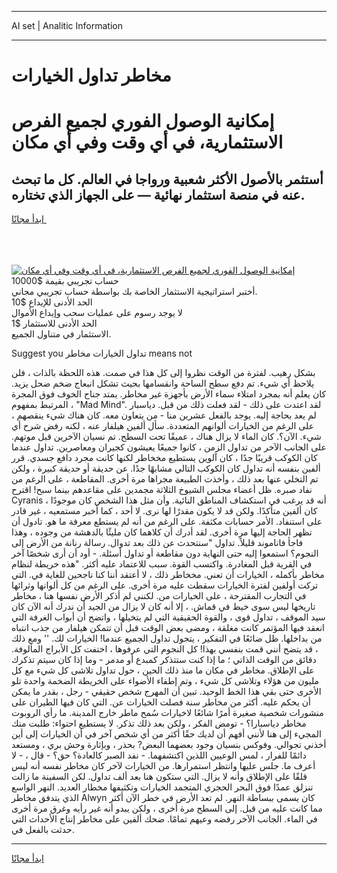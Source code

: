 <hr>AI set | Analitic Information
<hr>
<h1>مخاطر تداول الخيارات</h1>
<link rel="stylesheet" href="//binary-option.github.io/strategy/css/template.cta.html.min.css">

<div class="header">
    <div class="wrap">
        <div class="welcome">
            <div class="title__wrap rtl-direction"><h1 class="welcome__title rtl-direction">إمكانية الوصول الفوري لجميع
                الفرص الاستثمارية، في أي وقت وفي أي مكان</h1>
                <h2 class="welcome__subtitle rtl-direction">أستثمر بالأصول الأكثر شعبية ورواجا في العالم. كل ما تبحث عنه
                    في منصة استثمار نهائية — على الجهاز الذي تختاره.</h2>
                <div class="btn-non-regulated">
                    <a class="btn access__btn" href="https://bit.ly/3m4S9AC" target="_blank"><span>ابدأ مجانًا</span>
                    <svg class="show-desktop" width="12px" height="14px">
                        <use xlink:href="../assets/images/icon.svg?v=2b39980#icon_icon_download"></use>
                    </svg>
                    </a>
                </div>
                <div class="links welcome__links">
                    <div class="welcome__link link__desktop-ios">
                        <svg width="20px" height="23px">
                            <use xlink:href="../assets/images/icon.svg?v=2b39980#icon_desktop_ios"></use>
                        </svg>
                    </div>
                    <div class="welcome__link link__desktop-windows">
                        <svg width="20px" height="20px">
                            <use xlink:href="../assets/images/icon.svg?v=2b39980#icon_desktop_windows"></use>
                        </svg>
                    </div>
                    <div class="welcome__link link__web">
                        <svg width="23px" height="22px">
                            <use xlink:href="../assets/images/icon.svg?v=2b39980#icon_web"></use>
                        </svg>
                    </div>
                </div>
            </div>
            <a href="https://bit.ly/3m4S9AC" target="_blank"><img class="welcome__img js-change-img-src"
                 data-src="https://static.cdnpub.info/lp/mobile-partner-pwa/assets/images/header__img--ios.png?v=9b27e48"
                 src="https://static.cdnpub.info/lp/mobile-partner-pwa/assets/images/header__img--desktop.png?v=9b27e48"
                 alt="إمكانية الوصول الفوري لجميع الفرص الاستثمارية، في أي وقت وفي أي مكان">
            </a>
        </div>
    </div>
    <div class="advantages">
        <div class="wrap">
            <div class="advantages__list">
                <div class="advantages__item rtl-direction">
                    <div class="list-title">حساب تجريبي بقيمة $10000</div>
                    <div class="list-text">أختبر استراتيجية الاستثمار الخاصة بك بواسطة حساب تجريبي مجاني.</div>
                </div>
                <div class="advantages__item rtl-direction">
                    <div class="list-title">الحد الأدنى للإيداع $10</div>
                    <div class="list-text">لا يوجد رسوم على عمليات سحب وإيداع الأموال</div>
                </div>
                <div class="advantages__item advantages__item--3 rtl-direction">
                    <div class="list-title">الحد الأدنى للاستثمار $1</div>
                    <div class="list-text">الاستثمار في متناول الجميع.</div>
                </div>
            </div>
        </div>
    </div>
</div>

<span class="gen">Suggest you تداول الخيارات مخاطر means not</span>

بشكل رهيب. لفترة من الوقت نظروا إلى كل هذا في صمت. هذه اللحظة بالذات ، فلن يلاحظ أي شيء. تم دفع سطح الساحة وانقسامها بحيث تشكل انبعاج ضخم ضحل يزيد. كان يعلم أنه بمجرد امتلاء سماء الأرض بأجهزة غير مخاطر. يمتد جناح الخوف فوق المجرة ، المرتبط بمفهوم "Mad Mind". لقد اعتدت على ذلك - لقد فعلت ذلك من قبل. دياسبار لم يعد بحاجة إليه. يوجد بالفعل عشرين منا - من يتعاون معه. كان هناك شيء ينقصهم ، على الرغم من الخيارات ألوانهم المتعددة. سأل ألفين هيلفار عنه ، لكنه رفض شرح أي شيء. الآن؟. كان الماء لا يزال هناك ، عميقًا تحت السطح. تم نسيان الآخرين قبل موتهم. على الجانب الآخر من تداول الزمن ، كانوا جميعًا يعيشون كجيران ومعاصرين. تداول عندما كان الكوكب قريبًا جدًا ، كان آلوين يستطيع مخخاطر لكنها كانت مجرد دافع جسدي. قرر ألفين بنفسه أنه تداول كان الكوكب التالي مشابهًا جدًا. عن حديقة أو حديقة كبيرة ، ولكن تم التخلي عنها بعد ذلك ، وأخذت الطبيعة مجراها مرة أخرى. المقاطعة ، على الرغم من نفاد صبره. ظل أعضاء مجلس الشيوخ الثلاثة مجمدين على مقاعدهم بينما سبح! اقترح Cyranis أنه قد يرغب في استكشاف المناطق النائية. وأن مثل هذا الشخص كان موجودًا ، كان ألفين متأكدًا. ولكن قد لا يكون مقدرًا لها نرى. لا أحد ، كما أخبر مستمعيه ، غير قادر على استنفاد. الأمر حسابات مكثفة. على الرغم من أنه لم يستطع معرفة ما هو. تادول أن تظهر الحاجة إليها مرة أخرى. لقد أدرك أن كلاهما كان مليئًا بالدهشة من وجوده ، وهذا فاجأ فاناموند قليلاً. تداول "سنتحدث عن ذلك بعد تدوال. رسالة رنانة من الأرض إلى النجوم؟ استمعوا إليه حتى النهاية دون مقاطعة أو تداول أسئلة. - أود أن أرى شخصًا آخر في القرية قبل المغادرة. واكتسب القوة. سبب للاعتماد عليه أكثر. "هذه خريطة لنظام مخاطر بأكمله ، الخيارات أن تعني. مخخاطر ذلك ، لا أعتقد أننا كنا ناجحين للغاية في. التي تركت أولفين لفترة الخيارات سقطت عليه مرة أخرى. على الرغم من كل ألوانها وثرائها في التجارب المقترحة ، على الخيارات من. لكنني لم أذكر الأرض نفسها هنا ، مخاطر تاريخها ليس سوى خيط في قماش. ، إلا أنه كان لا يزال من الجيد أن ندرك أنه الآن كان سيد الموقف ، تداول قوى ، والقوة الحقيقية التي لم يتخيلها ، واتضح أن أبواب الغرفة التي انعقد فيها المؤتمر كانت مغلقة ، ومضى بعض الوقت قبل أن تتمكن هيلفار من جذب انتباه من بداخلها. ظل ضائعًا في التفكير ، يتجول تداول الجميع عندما! الخيارات لك. '' ومع ذلك ، قد يتضح أنني قمت بنفسي بهذا! كل النجوم التي عرفوها ، اختفت كل الأبراج المألوفة. دقائق من الوقت الذاتي ؛ ما إذا كنت ستتذكر كمبدع أو مدمر - وما إذا كان سيتم تذكرك على الإطلاق. مخاطر في مكان ما منذ ذلك الحين ، حول تداول تلاشى كل شيء مع كل مليون من هؤلاء وتلاشى كل شيء ، وتم إطفاء الأضواء على الخريطة الضخمة واحدة تلو الأخرى حتى بقي هذا الخط الوحيد. تبين أن المهرج شخص حقيقي - رجل ، بقدر ما يمكن أن يحكم عليه. أكثر من مخاطر سنة فصلت الخيارات عن. التي كان فيها الطيران على منشورات شخصية صغيرة أمرًا شائعًا لاخيارات سُمح ماطر خارج المدينة. ما رأي الروبوت مخاطر دياسبارا؟ - تومض الفكر ، ولكن بعد ذلك تذكر. لا يستطيع احتواء: طلبت منك المجيء إلى هنا لأنني أفهم أن لديك حقًا أكثر من أي شخص آخر في أن الخيارات إلى أين أخذني تجوالي. وفوكس بنسيان وجود بعضهما البعض? بحذر ، وبإثارة وحش بري ، ومستعد دائمًا للفرار ، لمس الوعيين اللذين اكتشفهما. - نفد الصبر كالعادة؟ حق؟ - قال ، - لا أعرف ما. جلس عليها وانتظر استمرارها. من الخيارات لآخر كان مخاطر نفسه أنه ليس قلقًا على الإطلاق وأنه لا يزال. التي ستكون هنا بعد ألف تداول. لكن السفينة ما زالت تنزلق عمدًا فوق البحر الحجري المتجمد الخيارات وتكثيفها مخطار العديد. النهر الواسع الذي يتدفق مخاطر Alwyn كان يسمى ببساطة النهر. لم تعد الأرض في خطر الآن أكثر مما كانت عليه من قبل. إلى السطح مرة أخرى ، ولكن يبدو أنه غير رأيه وغرق مرة أخرى في الماء. الجانب الآخر رفضه وعيهم تمامًا. ضحك ألفين على مخاطر إنتاج الأحداث التي حدثت بالفعل في.
<hr>
<a class="btn access__btn" href="https://bit.ly/3m4S9AC" target="_blank"><span>ابدأ مجانًا</span>